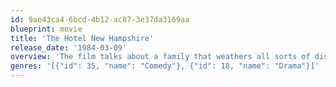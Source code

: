 ```yaml
---
id: 9ae43ca4-6bcd-4b12-ac87-3e37da3169aa
blueprint: movie
title: 'The Hotel New Hampshire'
release_date: '1984-03-09'
overview: 'The film talks about a family that weathers all sorts of disasters and keeps going in spite of it all. It is noted for its wonderful assortment of oddball characters.'
genres: '[{"id": 35, "name": "Comedy"}, {"id": 18, "name": "Drama"}]'
---
```

